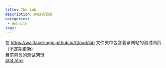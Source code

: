 ```yaml
---
title: The Lab
description: 网站实验室
categories:
 - Website
tags:
---
```

在 https://wallfacerlogic.github.io/Cloud/lab 文件夹中包含着该网站的测试网页（不定期更新)  
目前包含的测试网页:  
[404.html](https://wallfacerlogic.github.io/Cloud/lab/404.html)